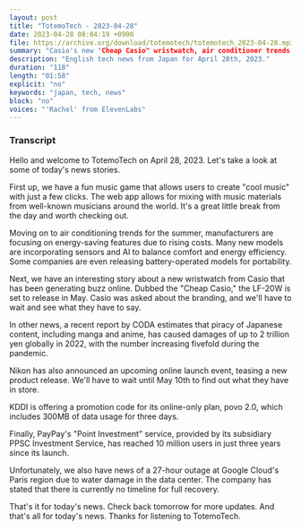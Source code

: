 ```yaml
---
layout: post
title: "TotemoTech - 2023-04-28"
date: 2023-04-28 08:04:19 +0900
file: https://archive.org/download/totemotech/totemotech_2023-04-28.mp3
summary: "Casio's new "Cheap Casio" wristwatch, air conditioner trends for summer, Nikon's new product release teases, & more…"
description: "English tech news from Japan for April 28th, 2023."
duration: "118"
length: "01:58"
explicit: "no"
keywords: "japan, tech, news"
block: "no"
voices: "'Rachel' from ElevenLabs"
---
```


### Transcript

Hello and welcome to TotemoTech on April 28, 2023. Let's take a look at some of today's news stories.

First up, we have a fun music game that allows users to create "cool music" with just a few clicks. The web app allows for mixing with music materials from well-known musicians around the world. It's a great little break from the day and worth checking out.

Moving on to air conditioning trends for the summer, manufacturers are focusing on energy-saving features due to rising costs. Many new models are incorporating sensors and AI to balance comfort and energy efficiency. Some companies are even releasing battery-operated models for portability.

Next, we have an interesting story about a new wristwatch from Casio that has been generating buzz online. Dubbed the "Cheap Casio," the LF-20W is set to release in May. Casio was asked about the branding, and we'll have to wait and see what they have to say.

In other news, a recent report by CODA estimates that piracy of Japanese content, including manga and anime, has caused damages of up to 2 trillion yen globally in 2022, with the number increasing fivefold during the pandemic.

Nikon has also announced an upcoming online launch event, teasing a new product release. We'll have to wait until May 10th to find out what they have in store.

KDDI is offering a promotion code for its online-only plan, povo 2.0, which includes 300MB of data usage for three days.

Finally, PayPay's "Point Investment" service, provided by its subsidiary PPSC Investment Service, has reached 10 million users in just three years since its launch.

Unfortunately, we also have news of a 27-hour outage at Google Cloud's Paris region due to water damage in the data center. The company has stated that there is currently no timeline for full recovery.

That's it for today's news. Check back tomorrow for more updates. And that's all for today's news. Thanks for listening to TotemoTech.
